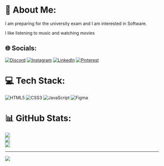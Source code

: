 # 💫 About Me:
I am preparing for the university exam and I am interested in Software.

I like listening to music and watching movies


## 🌐 Socials:
[![Discord](https://img.shields.io/badge/Discord-%237289DA.svg?logo=discord&logoColor=white)](https://discord.gg/https://discord.gg/JZrbqHdW) [![Instagram](https://img.shields.io/badge/Instagram-%23E4405F.svg?logo=Instagram&logoColor=white)](https://instagram.com/-caanacikgozz) [![LinkedIn](https://img.shields.io/badge/LinkedIn-%230077B5.svg?logo=linkedin&logoColor=white)](https://linkedin.com/in/efecan-açıkgöz-162b55274) [![Pinterest](https://img.shields.io/badge/Pinterest-%23E60023.svg?logo=Pinterest&logoColor=white)](https://pinterest.com/akgz2782) 

# 💻 Tech Stack:
![HTML5](https://img.shields.io/badge/html5-%23E34F26.svg?style=for-the-badge&logo=html5&logoColor=white) ![CSS3](https://img.shields.io/badge/css3-%231572B6.svg?style=for-the-badge&logo=css3&logoColor=white) ![JavaScript](https://img.shields.io/badge/javascript-%23323330.svg?style=for-the-badge&logo=javascript&logoColor=%23F7DF1E) 	![Figma](https://img.shields.io/badge/figma-%23F24E1E.svg?style=for-the-badge&logo=figma&logoColor=white)
# 📊 GitHub Stats:
![](https://github-readme-stats.vercel.app/api?username=hexonduty&theme=dark&hide_border=false&include_all_commits=true&count_private=true)<br/>
![](https://github-readme-streak-stats.herokuapp.com/?user=hexonduty&theme=dark&hide_border=false)<br/>
![](https://github-readme-stats.vercel.app/api/top-langs/?username=hexonduty&theme=dark&hide_border=false&include_all_commits=true&count_private=true&layout=compact)

---
[![](https://visitcount.itsvg.in/api?id=hexonduty&icon=0&color=0)](https://visitcount.itsvg.in)

<!-- Proudly created with GPRM ( https://gprm.itsvg.in ) -->
